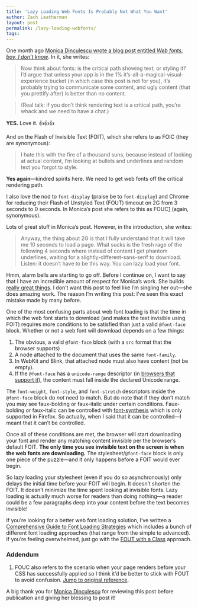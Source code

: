```yaml
---
title: 'Lazy Loading Web Fonts Is Probably Not What You Want'
author: Zach Leatherman
layout: post
permalink: /lazy-loading-webfonts/
tags:
---
```


One month ago [Monica Dinculescu wrote a blog post entitled *Web fonts, boy, I don’t know*](https://meowni.ca/posts/web-fonts/). In it, she writes:

> Now think about fonts: is the critical path showing text, or styling it? I’d argue that unless your app is in the 1% it’s-all-a-magical-visual-experience bucket (in which case this post is not for you), it’s probably trying to communicate some content, and ugly content (that you prettify after) is better than no content.

> (Real talk: if you don’t think rendering text is a critical path, you’re whack and we need to have a chat.)

**YES.** Love it. 👍👍👍

And on the Flash of Invisible Text (FOIT), which she refers to as FOIC (they are synonymous):

> I hate this with the fire of a thousand suns, because instead of looking at actual content, I’m looking at bullets and underlines and random text you forgot to style.

**Yes again**—kindred spirits here. We need to get web fonts off the critical rendering path.

I also love the nod to `font-display` (praise be to `font-display`) and Chrome for reducing their Flash of Unstyled Text (FOUT) timeout on 2G from 3 seconds to 0 seconds. In Monica’s post she refers to this as FOUC<a href="#note-1" class="notes_link" id="link-note-1">1</a> (again, synonymous).

Lots of great stuff in Monica’s post. However, in the introduction, she writes:

> Anyway, the thing about 2G is that I fully understand that it will take me 10 seconds to load a page. What sucks is the fresh rage of the following 4 seconds where instead of content I get phantom underlines, waiting for a slightly-different-sans-serif to download. Listen: it doesn’t have to be this way. You can lazy load your font.

Hmm, alarm bells are starting to go off. Before I continue on, I want to say that I have an incredible amount of respect for Monica’s work. She builds [really great things](https://twitter.com/notwaldorf/status/801138269719171073). I don’t want this post to feel like I’m singling her out—she does amazing work. The reason I’m writing this post: I’ve seen this exact mistake made by many before. 

One of the most confusing parts about web font loading is that the time in which the web font starts to download (and makes the text invisible using FOIT) requires more conditions to be satisfied than just a valid `@font-face` block. Whether or not a web font will download depends on a few things:

1. The obvious, a valid `@font-face` block (with a `src` format that the browser supports)
1. A node attached to the document that uses the same `font-family`.
1. In WebKit and Blink, that attached node must also have content (not be empty).
1. If the `@font-face` has a `unicode-range` descriptor (in [browsers that support it](http://caniuse.com/#feat=font-unicode-range)), the content must fall inside the declared Unicode range.

The `font-weight`, `font-style`, and `font-stretch` descriptors inside the `@font-face` block do *not* need to match. But do note that if they don’t match you may see faux-bolding or faux-italic under certain conditions. Faux-bolding or faux-italic can be controlled with [font-synthesis](https://developer.mozilla.org/en-US/docs/Web/CSS/font-synthesis) which is only supported in Firefox. So actually, when I said that it can be controlled—I meant that it can’t be controlled.

Once all of these conditions are met, the browser will start downloading your font and render any matching content invisible per the browser’s default FOIT. **The only time you see invisible text on the screen is when the web fonts are downloading.** The stylesheet/`@font-face` block is only one piece of the puzzle—and it only happens before a FOIT would ever begin.

So lazy loading your stylesheet (even if you do so asynchronously) only delays the initial time before your FOIT will begin. It doesn’t shorten the FOIT. It doesn’t minimize the time spent looking at invisible fonts. Lazy loading is actually much worse for readers than doing nothing—a reader could be a few paragraphs deep into your content before the text becomes invisible!

If you’re looking for a better web font loading solution, I’ve written a [Comprehensive Guide to Font Loading Strategies](https://www.zachleat.com/web/comprehensive-webfonts/) which includes a bunch of different font loading approaches (that range from the simple to advanced). If you’re feeling overwhelmed, just go with the [FOUT with a Class](https://www.zachleat.com/web/comprehensive-webfonts/#fout-class) approach.

### Addendum

<ol class="notes">
  <li class="notes_note" id="note-1">FOUC also refers to the scenario when your page renders before your CSS has successfully applied so I think it’d be better to stick with FOUT to avoid confusion. <a href="#link-note-1">Jump to original reference</a>.</li>
</ol>

A big thank you for [Monica Dinculescu](https://twitter.com/notwaldorf/) for reviewing this post before publication and giving her blessing to post it!